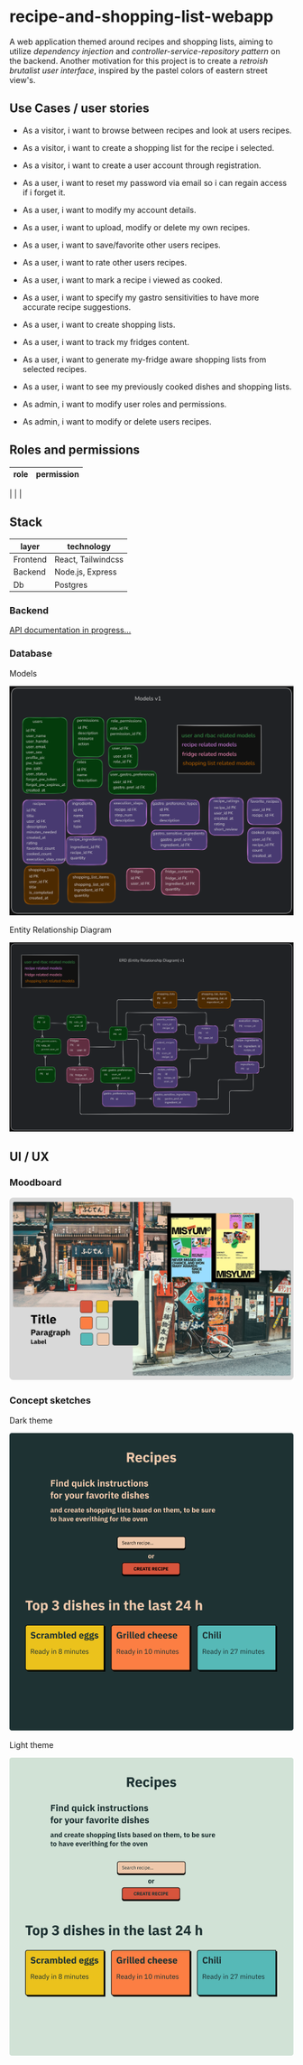 # recipe-and-shopping-list-webapp

A web application themed around recipes and shopping lists, aiming to utilize *dependency injection* and *controller-service-repository pattern* on the backend. Another motivation for this project is to create a *retroish brutalist user interface*, inspired by the pastel colors of eastern street view's.

## Use Cases / user stories

- As a visitor, i want to browse between recipes and look at users recipes.
- As a visitor, i want to create a shopping list for the recipe i selected.
- As a visitor, i want to create a user account through registration.

- As a user, i want to reset my password via email so i can regain access if i forget it.
- As a user, i want to modify my account details.
- As a user, i want to upload, modify or delete my own recipes.
- As a user, i want to save/favorite other users recipes.
- As a user, i want to rate other users recipes.
- As a user, i want to mark a recipe i viewed as cooked.
- As a user, i want to specify my gastro sensitivities to have more accurate recipe suggestions.
- As a user, i want to create shopping lists.
- As a user, i want to track my fridges content.
- As a user, i want to generate my-fridge aware shopping lists from selected recipes.
- As a user, i want to see my previously cooked dishes and shopping lists.

- As admin, i want to modify user roles and permissions.
- As admin, i want to modify or delete users recipes.


## Roles and permissions


| role      | permission        |
|-----------|-------------------|
| 
|
|

## Stack

| layer     | technology            |
|-----------|-----------------------|
| Frontend  | React, Tailwindcss    |
| Backend   | Node.js, Express      |
| Db        | Postgres              |

### Backend

[API documentation in progress...](https://github.com/mrtnstl/recipe-and-shopping-list-app/blob/main/docs/api_documentation.yaml "API documentation")

### Database

Models

![Models](https://github.com/mrtnstl/recipe-and-shopping-list-app/blob/main/docs/models_v1.png "Models")

Entity Relationship Diagram

![ERD v1](https://github.com/mrtnstl/recipe-and-shopping-list-app/blob/main/docs/entity-relationship-diagram_v1.png "ERD v1")

## UI / UX

### Moodboard

![Moodboard](https://github.com/mrtnstl/recipe-and-shopping-list-app/blob/main/docs/recipe_app_moodboard.png "Moodboard")

### Concept sketches

Dark theme

![Dark UI](https://github.com/mrtnstl/recipe-and-shopping-list-app/blob/main/docs/ui_sketch_dark.png "Dark UI")

Light theme

![Light UI](https://github.com/mrtnstl/recipe-and-shopping-list-app/blob/main/docs/ui_sketch_light.png "Light UI")
